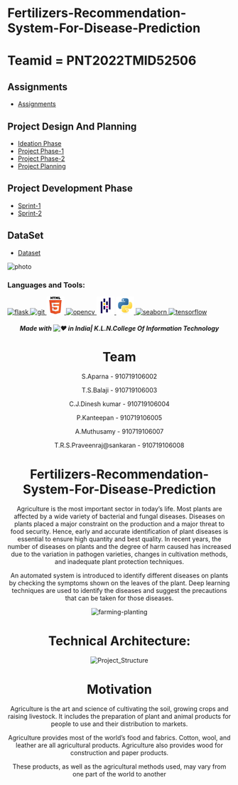
<h1>Fertilizers-Recommendation-System-For-Disease-Prediction</h1>

<h1>Teamid = PNT2022TMID52506</h1>


## Assignments
* <a href="https://github.com/IBM-EPBL/IBM-Project-16875-1667201033/tree/main/Assignments" target="_blank">Assignments</a>

## Project Design And Planning

* <a href="https://github.com/IBM-EPBL/IBM-Project-16875-1667201033/tree/main/Project%20Design%20And%20Planning/Ideation%20Phase/" target="_blank">Ideation Phase</a>
* <a href="https://github.com/IBM-EPBL/IBM-Project-16875-1667201033/tree/main/Project%20Design%20And%20Planning/Project%20Phase%20-%201" target="_blank">Project Phase-1</a>
* <a href="https://github.com/IBM-EPBL/IBM-Project-16875-1667201033/tree/main/Project%20Design%20And%20Planning/Project%20Phase%20-%202" target="_blank">Project Phase-2</a>
* <a href="https://github.com/IBM-EPBL/IBM-Project-16875-1667201033/tree/main/Project%20Design%20And%20Planning/Project%20Planning" target="_blank">Project Planning</a>

## Project Development Phase

* <a href="https://github.com/IBM-EPBL/IBM-Project-16875-1667201033/tree/main/Project%20Development%20Phase/Sprint%201" target="_blank">Sprint-1</a>
* <a href="https://github.com/IBM-EPBL/IBM-Project-16875-1667201033/tree/main/Project%20Development%20Phase/Sprint%202" target="_blank">Sprint-2</a>

## DataSet
* <a href="https://drive.google.com/drive/folders/1u5ePHYkmRcF1q29SQcU9xDjbB_jJxqot?usp=share_link" target="_blank">Dataset</a>

 ![photo](https://user-images.githubusercontent.com/108724696/192107315-d80cfa7c-921a-4f17-a67b-0cd110afd123.jpg)
 




<h3 align="left">Languages and Tools:</h3>
<p align="left"> <a href="https://flask.palletsprojects.com/" target="_blank" rel="noreferrer"> <img src="https://www.vectorlogo.zone/logos/pocoo_flask/pocoo_flask-icon.svg" alt="flask" width="40" height="40"/> </a> <a href="https://git-scm.com/" target="_blank" rel="noreferrer"> <img src="https://www.vectorlogo.zone/logos/git-scm/git-scm-icon.svg" alt="git" width="40" height="40"/> </a> <a href="https://www.w3.org/html/" target="_blank" rel="noreferrer"> <img src="https://raw.githubusercontent.com/devicons/devicon/master/icons/html5/html5-original-wordmark.svg" alt="html5" width="40" height="40"/> </a> <a href="https://opencv.org/" target="_blank" rel="noreferrer"> <img src="https://www.vectorlogo.zone/logos/opencv/opencv-icon.svg" alt="opencv" width="40" height="40"/> </a> <a href="https://pandas.pydata.org/" target="_blank" rel="noreferrer"> <img src="https://raw.githubusercontent.com/devicons/devicon/2ae2a900d2f041da66e950e4d48052658d850630/icons/pandas/pandas-original.svg" alt="pandas" width="40" height="40"/> </a> <a href="https://www.python.org" target="_blank" rel="noreferrer"> <img src="https://raw.githubusercontent.com/devicons/devicon/master/icons/python/python-original.svg" alt="python" width="40" height="40"/> </a> <a href="https://seaborn.pydata.org/" target="_blank" rel="noreferrer"> <img src="https://seaborn.pydata.org/_images/logo-mark-lightbg.svg" alt="seaborn" width="40" height="40"/> </a> <a href="https://www.tensorflow.org" target="_blank" rel="noreferrer"> <img src="https://www.vectorlogo.zone/logos/tensorflow/tensorflow-icon.svg" alt="tensorflow" width="40" height="40"/> </a> </p>


<div align="center">
 <h5> Made with <picture>
  <source srcset="https://fonts.gstatic.com/s/e/notoemoji/latest/2764_fe0f/512.webp" type="image/webp">
  <img src="https://fonts.gstatic.com/s/e/notoemoji/latest/2764_fe0f/512.gif" alt="❤" width="12" height="12">
</picture>in India| K.L.N.College Of Information Technology</h5>

# Team 


S.Aparna - 910719106002

T.S.Balaji - 910719106003

C.J.Dinesh kumar - 910719106004

P.Kanteepan - 910719106005

A.Muthusamy - 910719106007

T.R.S.Praveenraj@sankaran - 910719106008


# Fertilizers-Recommendation-System-For-Disease-Prediction

Agriculture is the most important sector in today’s life. Most plants are affected by a wide variety of bacterial and fungal diseases. Diseases on plants placed a major constraint on the production and a major threat to food security. Hence, early and accurate identification of plant diseases is essential to ensure high quantity and best quality. In recent years, the number of diseases on plants and the degree of harm caused has increased due to the variation in pathogen varieties, changes in cultivation methods, and inadequate plant protection techniques.

An automated system is introduced to identify different diseases on plants by checking the symptoms shown on the leaves of the plant. Deep learning techniques are used to identify the diseases and suggest the precautions that can be taken for those diseases. 

![farming-planting](https://user-images.githubusercontent.com/108724696/192108195-25271bd6-5763-42da-94b1-c77a360fa72b.gif)

# Technical Architecture:
![Project_Structure](https://user-images.githubusercontent.com/108724696/192319286-8ecce955-e395-4578-81b9-f2029fd123cc.png)
# Motivation
Agriculture is the art and science of cultivating the soil, growing crops and raising livestock. It includes the preparation of plant and animal products for people to use and their distribution to markets.

Agriculture provides most of the world’s food and fabrics. Cotton, wool, and leather are all agricultural products. Agriculture also provides wood for construction and paper products.

These products, as well as the agricultural methods used, may vary from one part of the world to another


